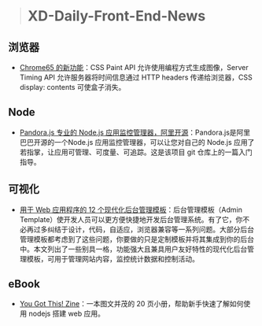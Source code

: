
> # XD-Daily-Front-End-News

## 浏览器

- [Chrome65 的新功能](https://developers.google.com/web/updates/2018/03/nic65)：CSS Paint API 允许使用编程方式生成图像，Server Timing API 允许服务器将时间信息通过 HTTP headers 传递给浏览器，CSS display: contents 可使盒子消失。

## Node

- [Pandora.js 专业的 Node.js 应用监控管理器，阿里开源](https://github.com/midwayjs/pandora/wiki/Pandora.js---%E4%B8%93%E4%B8%9A%E7%9A%84-Node.js-%E5%BA%94%E7%94%A8%E7%9B%91%E6%8E%A7%E7%AE%A1%E7%90%86%E5%99%A8%EF%BC%8C%E9%98%BF%E9%87%8C%E5%BC%80%E6%BA%90)：Pandora.js是阿里巴巴开源的一个Node.js 应用监控管理器，可以让您对自己的 Node.js 应用了若指掌，让应用可管理、可度量、可追踪。这是该项目 git 仓库上的一篇入门指导。

## 可视化

- [用于 Web 应用程序的 12 个现代化后台管理模板](https://www.bootstrapdash.com/admin-templates-for-web-applications-2017/)：后台管理模板（Admin Template）使开发人员可以更方便快捷地开发后台管理系统。有了它，你不必再过多纠结于设计，代码，自适应，浏览器兼容等一系列问题。大部分后台管理模板都考虑到了这些问题，你要做的只是定制模板并将其集成到你的后台中。本文列出了一些别具一格，功能强大且兼具用户友好特性的现代化后台管理模板，可用于管理网站内容，监控统计数据和控制活动。

## eBook

- [You Got This! Zine](https://glitch.com/you-got-this)：一本图文并茂的 20 页小册，帮助新手快速了解如何使用 nodejs 搭建 web 应用。
